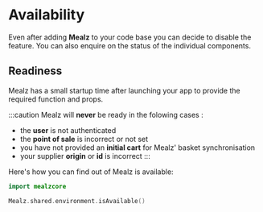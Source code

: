 # Availability

Even after adding **Mealz** to your code base you can decide to disable the feature.
You can also enquire on the status of the individual components.

## Readiness

Mealz has a small startup time after launching your app to provide the required function and props.

:::caution
Mealz will **never** be ready in the folowing cases : 
 - the **user** is not authenticated
 - the **point of sale** is incorrect or not set
 - you have not provided an **initial cart** for Mealz' basket synchronisation
 - your supplier **origin** or **id** is incorrect
:::

Here's how you can find out of Mealz is available:
```swift
import mealzcore

Mealz.shared.environment.isAvailable()
```